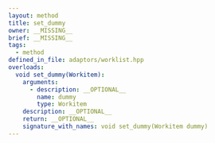```yaml
---
layout: method
title: set_dummy
owner: __MISSING__
brief: __MISSING__
tags:
  - method
defined_in_file: adaptors/worklist.hpp
overloads:
  void set_dummy(Workitem):
    arguments:
      - description: __OPTIONAL__
        name: dummy
        type: Workitem
    description: __OPTIONAL__
    return: __OPTIONAL__
    signature_with_names: void set_dummy(Workitem dummy)
---
```

